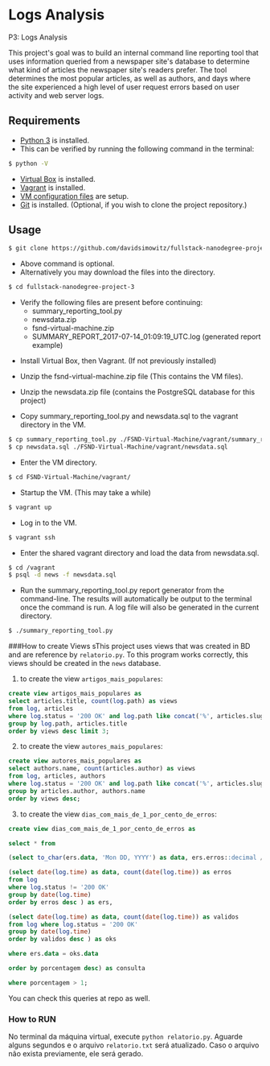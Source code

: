 Logs Analysis
=================================

P3: Logs Analysis

This project's goal was to build an internal command line reporting tool that uses information queried from a newspaper site's database to determine what kind of articles the newspaper site's readers prefer. The tool determines the most popular articles, as well as authors, and days where the site experienced a high level of user request errors based on user activity and web server logs.


Requirements
------------

+ [Python 3](https://www.python.org/downloads/) is installed.
+ This can be verified by running the following command in the terminal:
```bash
$ python -V
```
+ [Virtual Box](https://www.virtualbox.org/wiki/Downloads) is installed.
+ [Vagrant](https://www.vagrantup.com/downloads.html) is installed.
+ [VM configuration files](https://github.com/udacity/fullstack-nanodegree-vm) are setup.
+ [Git](https://git-scm.com/downloads) is installed.
  (Optional, if you wish to clone the project repository.)


Usage
-----

```bash
$ git clone https://github.com/davidsimowitz/fullstack-nanodegree-project-3.git
```
  + Above command is optional.
  + Alternatively you may download the files into the directory.
```bash
$ cd fullstack-nanodegree-project-3
```
  + Verify the following files are present before continuing:
    * summary_reporting_tool.py
    * newsdata.zip
    * fsnd-virtual-machine.zip
    * SUMMARY_REPORT_2017-07-14_01:09:19_UTC.log  (generated report example)

* Install Virtual Box, then Vagrant. (If not previously installed)
* Unzip the fsnd-virtual-machine.zip file (This contains the VM files).
* Unzip the newsdata.zip file (contains the PostgreSQL database for this project)

* Copy summary_reporting_tool.py and newsdata.sql to the vagrant directory in the VM.
```bash
$ cp summary_reporting_tool.py ./FSND-Virtual-Machine/vagrant/summary_reporting_tool.py
$ cp newsdata.sql ./FSND-Virtual-Machine/vagrant/newsdata.sql
```
* Enter the VM directory.
```bash
$ cd FSND-Virtual-Machine/vagrant/
```
* Startup the VM. (This may take a while)
```bash
$ vagrant up
```
* Log in to the VM.
```bash
$ vagrant ssh
```
* Enter the shared vagrant directory and load the data from newsdata.sql.
```bash
$ cd /vagrant
$ psql -d news -f newsdata.sql
```
* Run the summary_reporting_tool.py report generator from the command-line. The results will automatically be output to the terminal once the command is run. A log file will also be generated in the current directory.
```bash
$ ./summary_reporting_tool.py
```


###How to create Views
sThis project uses views that was created in BD and are reference by  `relatorio.py`. To this program works  correctly, this views should be created in the `news` database.
1) to create the view `artigos_mais_populares`:
```sql
create view artigos_mais_populares as
select articles.title, count(log.path) as views
from log, articles
where log.status = '200 OK' and log.path like concat('%', articles.slug)
group by log.path, articles.title
order by views desc limit 3;
```

2) to create the  view `autores_mais_populares`:
```sql
create view autores_mais_populares as
select authors.name, count(articles.author) as views
from log, articles, authors
where log.status = '200 OK' and log.path like concat('%', articles.slug) and articles.author=authors.id
group by articles.author, authors.name
order by views desc;
```

3) to create the  view `dias_com_mais_de_1_por_cento_de_erros`:
```sql
create view dias_com_mais_de_1_por_cento_de_erros as

select * from

(select to_char(ers.data, 'Mon DD, YYYY') as data, ers.erros::decimal / oks.validos * 100 as porcentagem from

(select date(log.time) as data, count(date(log.time)) as erros
from log
where log.status != '200 OK'
group by date(log.time)
order by erros desc ) as ers,

(select date(log.time) as data, count(date(log.time)) as validos
from log where log.status = '200 OK'
group by date(log.time)
order by validos desc ) as oks

where ers.data = oks.data

order by porcentagem desc) as consulta

where porcentagem > 1;
```

You can check this queries at repo as well.
### How to RUN
No terminal da máquina virtual, execute `python relatorio.py`. Aguarde alguns segundos e o arquivo `relatorio.txt` será atualizado. Caso o arquivo não exista previamente, ele será gerado.
